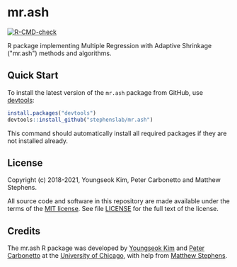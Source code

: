 # mr.ash

[![R-CMD-check](https://github.com/stephenslab/mr.ash/workflows/R-CMD-check/badge.svg)](https://github.com/stephenslab/mr.ash/actions)

R package implementing Multiple Regression with Adaptive Shrinkage
("mr.ash") methods and algorithms.

## Quick Start

To install the latest version of the `mr.ash` package
from GitHub, use [devtools][devtools]:

```R
install.packages("devtools")
devtools::install_github("stephenslab/mr.ash")
```

This command should automatically install all required packages if
they are not installed already.

## License

Copyright (c) 2018-2021, Youngseok Kim, Peter Carbonetto and Matthew
Stephens.

All source code and software in this repository are made available
under the terms of the [MIT license][mit-license]. See
file [LICENSE](LICENSE) for the full text of the license.

## Credits

The mr.ash R package was developed by [Youngseok Kim][youngseok] and
[Peter Carbonetto][peter] at the [University of Chicago][uchicago],
with help from [Matthew Stephens][matthew].

[mit-license]: https://opensource.org/licenses/mit-license.html
[devtools]: https://github.com/r-lib/devtools
[uchicago]: https://www.uchicago.edu
[youngseok]: https://github.com/youngseok-kim
[peter]: https://pcarbo.github.io
[matthew]: http://stephenslab.uchicago.edu
